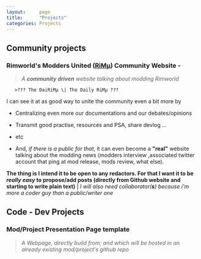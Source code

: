 ```yaml
---
layout:     page
title:      "Projects"
categories: Projects
---
```

## Community projects

### Rimworld's Modders United (**[RiMµ](https://github.com/RimWorldMod)**) Community Website -
>*A __community driven__ website talking about modding Rimworld*          

       >??? The DaiRiMµ \| The Daily RiMµ ???

I can see it at as good way to unite the community even a bit more  by 

- Centralizing even more our documentations and our debates/opinions

- Transmit good practise, resources and PSA, share devlog ... 

- etc 

- And, *if there is a public for that*, it can even become a **"real"** website talking about the modding news (modders interview ,associated twitter account that ping at mod release, mods review, what else). 
 
**The thing is I intend it to be open to any redactors. For that I want it to be _really easy_ to propose/add posts (directly from Github website and starting to write plain text)** \| *I will also need collaborator(__s__) because i'm more a coder guy than a public/writer one*

## Code - Dev Projects

### Mod/Project Presentation Page template
>*A Webpage, directly build from; and which will be hosted in an already existing mod/project's github repo*
